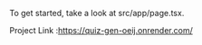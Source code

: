 
To get started, take a look at src/app/page.tsx.

Project Link :https://quiz-gen-oeij.onrender.com/

